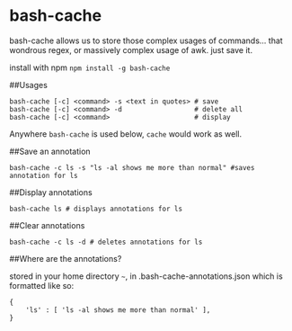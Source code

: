# bash-cache

bash-cache allows us to store those complex usages of commands... that wondrous regex, or massively complex usage of awk. 
just save it.

install with npm `npm install -g bash-cache`

##Usages

```
bash-cache [-c] <command> -s <text in quotes> # save
bash-cache [-c] <command> -d                  # delete all
bash-cache [-c] <command>                     # display
```

Anywhere `bash-cache` is used below, `cache` would work as well.

##Save an annotation

```
bash-cache -c ls -s "ls -al shows me more than normal" #saves annotation for ls
```

##Display annotations

```
bash-cache ls # displays annotations for ls
```

##Clear annotations

```
bash-cache -c ls -d # deletes annotations for ls
```

##Where are the annotations?

stored in your home directory `~`, in .bash-cache-annotations.json
which is formatted like so:

```
{
	'ls' : [ 'ls -al shows me more than normal' ],
}
```
